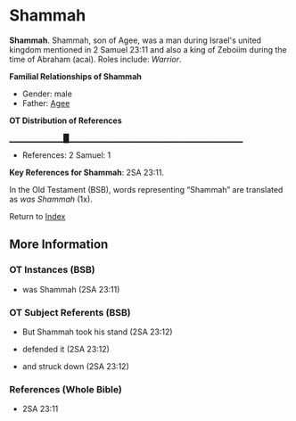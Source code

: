 # Shammah
**Shammah**. 
Shammah, son of Agee, was a man during Israel's united kingdom mentioned in 2 Samuel 23:11 and also a king of Zeboiim during the time of Abraham (acai). 
Roles include: 
_Warrior_. 




**Familial Relationships of Shammah**


* Gender: male
* Father: [Agee](Agee.md)


**OT Distribution of References**

▁▁▁▁▁▁▁▁▁█▁▁▁▁▁▁▁▁▁▁▁▁▁▁▁▁▁▁▁▁▁▁▁▁▁▁▁▁▁
* References: 2 Samuel: 1



**Key References for Shammah**: 
2SA 23:11. 


In the Old Testament (BSB), words representing “Shammah” are translated as 
*was Shammah* (1x). 




Return to [Index](00-Index.md)

## More Information

### OT Instances (BSB)

* was Shammah (2SA 23:11)



### OT Subject Referents (BSB)

* But Shammah took his stand (2SA 23:12)

* defended it (2SA 23:12)

* and struck down (2SA 23:12)



### References (Whole Bible)

* 2SA 23:11



